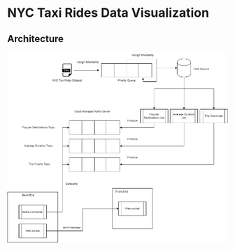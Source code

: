 # NYC Taxi Rides Data Visualization
## Architecture
![alt text](https://github.com/MilenaTrajanoska/nyc_taxi_data_visualization/blob/main/img/flink-kafka-ws-architecture.jpg?raw=true)
